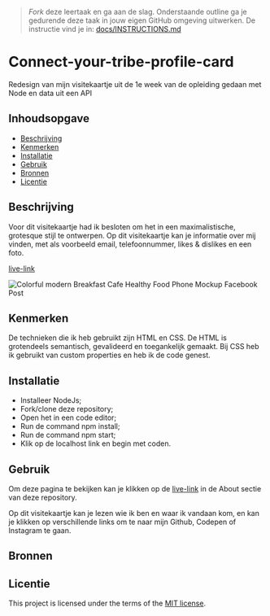 > _Fork_ deze leertaak en ga aan de slag. Onderstaande outline ga je gedurende deze taak in jouw eigen GitHub omgeving uitwerken. De instructie vind je in: [docs/INSTRUCTIONS.md](docs/INSTRUCTIONS.md)

# Connect-your-tribe-profile-card
Redesign van mijn visitekaartje uit de 1e week van de opleiding gedaan met Node en data uit een API
<!-- Geef je project een titel en schrijf in één zin wat het is -->

## Inhoudsopgave

  * [Beschrijving](#beschrijving)
  * [Kenmerken](#kenmerken)
  * [Installatie](#installatie)
  * [Gebruik](#gebruik)
  * [Bronnen](#bronnen)
  * [Licentie](#licentie)

## Beschrijving

Voor dit visitekaartje had ik besloten om het in een maximalistische, grotesque stijl te ontwerpen. Op dit visitekaartje kan je informatie over mij vinden, met als voorbeeld email, telefoonnummer, likes & dislikes en een foto.

[live-link](https://connect-your-tribe-profile-card-mh31.onrender.com/)

![Colorful modern Breakfast Cafe Healthy Food Phone Mockup Facebook Post](https://github.com/lisavanmansom/connect-your-tribe-profile-card/assets/144007419/8c07dcce-1748-464c-899f-68aaa932fbeb)

<!-- In de Beschrijving staat hoe je project er uit ziet, hoe het werkt en wat je er mee kan. -->
<!-- Voeg een mooie poster visual toe 📸 -->
<!-- Voeg een link toe naar Github Pages 🌐-->

## Kenmerken
De technieken die ik heb gebruikt zijn HTML en CSS. De HTML is grotendeels semantisch, gevalideerd en toegankelijk gemaakt. Bij CSS heb ik gebruikt van custom properties en heb ik de code genest.

<!-- Bij Kenmerken staat welke technieken zijn gebruikt en hoe. Wat is de HTML structuur? Wat zijn de belangrijkste dingen in CSS? Wat is er met Javascript gedaan en hoe? Misschien heb je een framwork of library gebruikt? -->

## Installatie
* Installeer NodeJs;
* Fork/clone deze repository;
* Open het in een code editor;
* Run de command npm install;
* Run de command npm start;
* Klik op de localhost link en begin met coden.

## Gebruik

Om deze pagina te bekijken kan je klikken op de [live-link](https://connect-your-tribe-profile-card-mh31.onrender.com/) in de About sectie van deze repository.

Op dit visitekaartje kan je lezen wie ik ben en waar ik vandaan kom, en kan je klikken op verschillende links om te naar mijn Github, Codepen of Instagram te gaan.

## Bronnen

## Licentie

This project is licensed under the terms of the [MIT license](./LICENSE).

